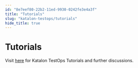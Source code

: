 ```yaml
---
id: "8e7eef80-22b2-11ed-9930-0242fe3e4a3f"
title: "Tutorials"
slug: "katalon-testops/tutorials"
hide_title: true
---
```


# <a id="id" class="anchor_top_offset"/><a id="ariaid-title1" class="anchor_top_offset"/>Tutorials

<p xmlns="http://www.w3.org/1999/xhtml" className="p">Visit <a className="xref j-external-link" href="https://forum.katalon.com/c/community-discussion/katalon-testops/23" target="_blank">here</a>   for Katalon TestOps Tutorials and further discussions.</p> 
